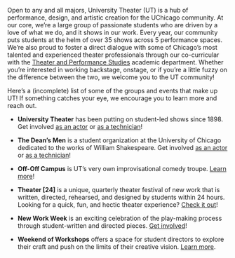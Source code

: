 Open to any and all majors, University Theater (UT) is a hub of performance, design, and artistic creation for the UChicago community. At our core, we’re a large group of passionate students who are driven by a love of what we do, and it shows in our work. Every year, our community puts students at the helm of over 35 shows across 5 performance spaces. We’re also proud to foster a direct dialogue with some of Chicago’s most talented and experienced theater professionals through our co-curricular with the [Theater and Performance Studies](https://taps.uchicago.edu) academic department. Whether you’re interested in working backstage, onstage, or if you’re a little fuzzy on the difference between the two, we welcome you to the UT community!

Here’s a (incomplete) list of some of the groups and events that make up UT! If something catches your eye, we encourage you to learn more and reach out.

- **University Theater** has been putting on student-led shows since 1898. Get involved [as an actor](#) or [as a technician](https://ut-jobs.dvtk.me)!

- **The Dean’s Men** is a student organization at the University of Chicago dedicated to the works of William Shakespeare. Get involved [as an actor](#) or [as a technician](https://ut-jobs.dvtk.me)!

- **Off-Off Campus** is UT’s very own improvisational comedy troupe. [Learn more](https://offoffcampus.org/)!

- **Theater [24]** is a unique, quarterly theater festival of new work that is written, directed, rehearsed, and designed by students within 24 hours. Looking for a quick, fun, and hectic theater experience? [Check it out](#)!

- **New Work Week** is an exciting celebration of the play-making process through student-written and directed pieces. [Get involved](https://taps.uchicago.edu/performance/new-work-week-2021)!

- **Weekend of Workshops** offers a space for student directors to explore their craft and push on the limits of their creative vision. [Learn more](#).
